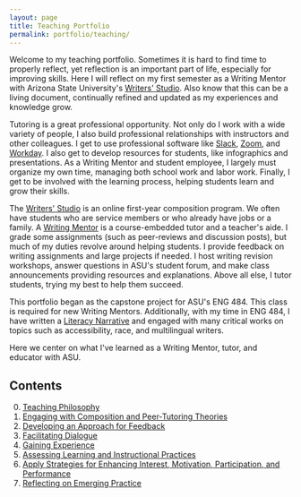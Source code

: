 ```yaml
---
layout: page
title: Teaching Portfolio
permalink: portfolio/teaching/
---
```


Welcome to my teaching portfolio. Sometimes it is hard to find time to properly reflect, yet reflection is an important part of life, especially for improving skills. Here I will reflect on my first semester as a Writing Mentor with Arizona State University's [Writers' Studio](https://cisa.asu.edu/content/writers-studio). Also know that this can be a living document, continually refined and updated as my experiences and knowledge grow.

Tutoring is a great professional opportunity. Not only do I work with a wide variety of people, I also build professional relationships with instructors and other colleagues. I get to use professional software like [Slack](https://en.wikipedia.org/wiki/Slack_(software)), [Zoom](https://en.wikipedia.org/wiki/Zoom_(software)), and [Workday](https://en.wikipedia.org/wiki/Workday,_Inc.). I also get to develop resources for students, like infographics and presentations. As a Writing Mentor and student employee, I largely must organize my own time, managing both school work and labor work. Finally, I get to be involved with the learning process, helping students learn and grow their skills.

The [Writers' Studio](https://cisa.asu.edu/content/writers-studio) is an online first-year composition program. We often have students who are service members or who already have jobs or a family. A [Writing Mentor](https://cisa.asu.edu/writing-fellows) is a course-embedded tutor and a teacher's aide. I grade some assignments (such as peer-reviews and discussion posts), but much of my duties revolve around helping students. I provide feedback on writing assignments and large projects if needed. I host writing revision workshops, answer questions in ASU's student forum, and make class announcements providing resources and explanations. Above all else, I tutor students, trying my best to help them succeed.

This portfolio began as the capstone project for ASU's ENG 484. This class is required for new Writing Mentors. Additionally, with my time in ENG 484, I have written a [Literacy Narrative](/portfolio/dln) and engaged with many critical works on topics such as accessibility, race, and multilingual writers.

Here we center on what I've learned as a Writing Mentor, tutor, and educator with ASU.

## Contents
0. [Teaching Philosophy](philosophy)
1. [Engaging with Composition and Peer-Tutoring Theories](tutoring-theory)
3. [Developing an Approach for Feedback](facilitating-feedback)
4. [Facilitating Dialogue](facilitating-dialogue)
5. [Gaining Experience](gaining-experience)
6. [Assessing Learning and Instructional Practices](instructional-practices)
7. [Apply Strategies for Enhancing Interest, Motivation, Participation, and Performance](applying-strategies)
2. [Reflecting on Emerging Practice](emerging-mentor-practice)

